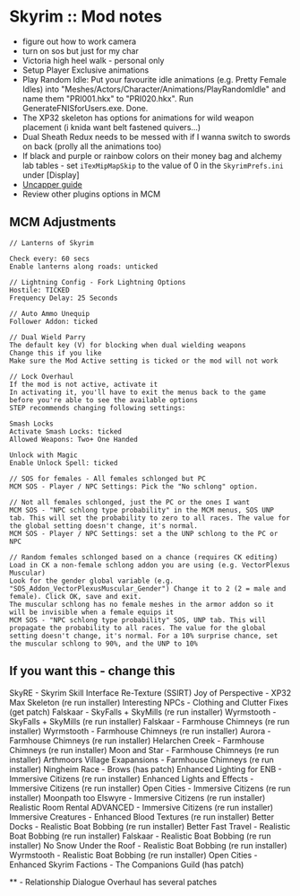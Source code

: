 # Skyrim :: Mod notes

- figure out how to work camera
- turn on sos but just for my char
- Victoria high heel walk - personal only
- Setup Player Exclusive animations
- Play Random Idle: Put your favourite idle animations (e.g. Pretty Female Idles) into "Meshes/Actors/Character/Animations/PlayRandomIdle" and name them "PRI001.hkx" to "PRI020.hkx". Run GenerateFNISforUsers.exe. Done.
- The XP32 skeleton has options for animations for wild weapon placement (i knida want belt fastened quivers...)
- Dual Sheath Redux needs to be messed with if I wanna switch to swords on back (prolly all the animations too)
- If black and purple or rainbow colors on their money bag and alchemy lab tables - set `iTexMipMapSkip` to the value of 0 in the `SkyrimPrefs.ini` under [Display]
- [Uncapper guide](http://wiki.step-project.com/Guide:Skyrim_-Community-_Uncapper)
- Review other plugins options in MCM

## MCM Adjustments

    // Lanterns of Skyrim

    Check every: 60 secs
    Enable lanterns along roads: unticked

    // Lightning Config - Fork Lightning Options
    Hostile: TICKED
    Frequency Delay: 25 Seconds

    // Auto Ammo Unequip
    Follower Addon: ticked

    // Dual Wield Parry
    The default key (V) for blocking when dual wielding weapons
    Change this if you like
    Make sure the Mod Active setting is ticked or the mod will not work

    // Lock Overhaul
    If the mod is not active, activate it
    In activating it, you'll have to exit the menus back to the game before you're able to see the available options
    STEP recommends changing following settings:

    Smash Locks
    Activate Smash Locks: ticked
    Allowed Weapons: Two+ One Handed

    Unlock with Magic
    Enable Unlock Spell: ticked

    // SOS for females - All females schlonged but PC
    MCM SOS - Player / NPC Settings: Pick the "No schlong" option.

    // Not all females schlonged, just the PC or the ones I want
    MCM SOS - "NPC schlong type probability" in the MCM menus, SOS UNP tab. This will set the probability to zero to all races. The value for the global setting doesn't change, it's normal.
    MCM SOS - Player / NPC Settings: set a the UNP schlong to the PC or NPC

    // Random females schlonged based on a chance (requires CK editing)
    Load in CK a non-female schlong addon you are using (e.g. VectorPlexus Muscular)
    Look for the gender global variable (e.g. "SOS_Addon_VectorPlexusMuscular_Gender") Change it to 2 (2 = male and female). Click OK, save and exit.
    The muscular schlong has no female meshes in the armor addon so it will be invisible when a female equips it
    MCM SOS - "NPC schlong type probability" SOS, UNP tab. This will propagate the probability to all races. The value for the global setting doesn't change, it's normal. For a 10% surprise chance, set the muscular schlong to 90%, and the UNP to 10%

## If you want this - change this

SkyRE - Skyrim Skill Interface Re-Texture (SSIRT)
Joy of Perspective - XP32 Max Skeleton (re run installer)
Interesting NPCs - Clothing and Clutter Fixes (get patch)
Falskaar - SkyFalls + SkyMills (re run installer)
Wyrmstooth - SkyFalls + SkyMills (re run installer)
Falskaar - Farmhouse Chimneys (re run installer)
Wyrmstooth - Farmhouse Chimneys (re run installer)
Aurora - Farmhouse Chimneys (re run installer)
Helarchen Creek - Farmhouse Chimneys (re run installer)
Moon and Star - Farmhouse Chimneys (re run installer)
Arthmoors Village Exapansions - Farmhouse Chimneys (re run installer)
Ningheim Race - Brows (has patch)
Enhanced Lighting for ENB - Immersive Citizens (re run installer)
Enhanced Lights and Effects - Immersive Citizens (re run installer)
Open Cities - Immersive Citizens (re run installer)
Moonpath too Elswyre - Immersive Citizens (re run installer)
Realistic Room Rental ADVANCED - Immersive Citizens (re run installer)
Immersive Creatures - Enhanced Blood Textures (re run installer)
Better Docks - Realistic Boat Bobbing (re run installer)
Better Fast Travel - Realistic Boat Bobbing (re run installer)
Falskaar - Realistic Boat Bobbing (re run installer)
No Snow Under the Roof - Realistic Boat Bobbing (re run installer)
Wyrmstooth - Realistic Boat Bobbing (re run installer)
Open Cities - Enhanced Skyrim Factions - The Companions Guild (has patch)

** - Relationship Dialogue Overhaul has several patches
